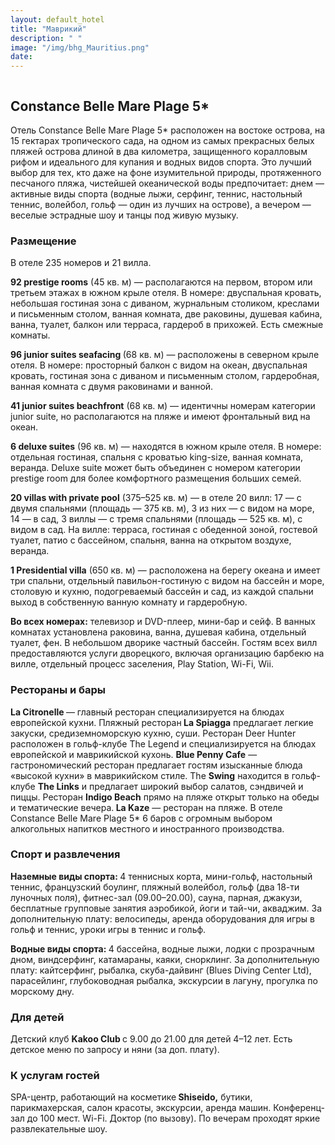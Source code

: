```yaml
---
layout: default_hotel
title: "Маврикий"
description: " "
image: "/img/bhg_Mauritius.png"
date: 
---
```



<div id="photo_gallery"><a class="gallery" rel="group" href="/hotels/mauritius/11742/1IAUJGbUlw.jpg" target="_blank" title=""><img src="https://raw.githubusercontent.com/52tour/52tour.github.io/main/hotels/mauritius/11742/_1IAUJGbUlw.jpg" alt=""></a><a class="gallery" rel="group" href="/hotels/mauritius/11742/1LUJNjUE84.jpg" target="_blank" title=""><img src="https://raw.githubusercontent.com/52tour/52tour.github.io/main/hotels/mauritius/11742/_1LUJNjUE84.jpg" alt=""></a><a class="gallery" rel="group" href="/hotels/mauritius/11742/1ULhnqtEIh.jpg" target="_blank" title=""><img src="https://raw.githubusercontent.com/52tour/52tour.github.io/main/hotels/mauritius/11742/_1ULhnqtEIh.jpg" alt=""></a><a class="gallery" rel="group" href="/hotels/mauritius/11742/2m69vSJ4uK.jpg" target="_blank" title=""><img src="https://raw.githubusercontent.com/52tour/52tour.github.io/main/hotels/mauritius/11742/_2m69vSJ4uK.jpg" alt=""></a><a class="gallery" rel="group" href="/hotels/mauritius/11742/4c2GQKcctw.jpg" target="_blank" title=""><img src="https://raw.githubusercontent.com/52tour/52tour.github.io/main/hotels/mauritius/11742/_4c2GQKcctw.jpg" alt=""></a><a class="gallery" rel="group" href="/hotels/mauritius/11742/8X5k2erbWD.jpg" target="_blank" title=""><img src="https://raw.githubusercontent.com/52tour/52tour.github.io/main/hotels/mauritius/11742/_8X5k2erbWD.jpg" alt=""></a><a class="gallery" rel="group" href="/hotels/mauritius/11742/8hJqlwgD0n.jpg" target="_blank" title=""><img src="https://raw.githubusercontent.com/52tour/52tour.github.io/main/hotels/mauritius/11742/_8hJqlwgD0n.jpg" alt=""></a><a class="gallery" rel="group" href="/hotels/mauritius/11742/9KDfU98DeC.jpg" target="_blank" title=""><img src="https://raw.githubusercontent.com/52tour/52tour.github.io/main/hotels/mauritius/11742/_9KDfU98DeC.jpg" alt=""></a><a class="gallery" rel="group" href="/hotels/mauritius/11742/AogtEbhiNu.jpg" target="_blank" title=""><img src="https://raw.githubusercontent.com/52tour/52tour.github.io/main/hotels/mauritius/11742/_AogtEbhiNu.jpg" alt=""></a><a class="gallery" rel="group" href="/hotels/mauritius/11742/BLIxuqvsBF.jpg" target="_blank" title=""><img src="https://raw.githubusercontent.com/52tour/52tour.github.io/main/hotels/mauritius/11742/_BLIxuqvsBF.jpg" alt=""></a><a class="gallery" rel="group" href="/hotels/mauritius/11742/BauyuHFL3n.jpg" target="_blank" title=""><img src="https://raw.githubusercontent.com/52tour/52tour.github.io/main/hotels/mauritius/11742/_BauyuHFL3n.jpg" alt=""></a><a class="gallery" rel="group" href="/hotels/mauritius/11742/Bo3XIF9Ntx.jpg" target="_blank" title=""><img src="https://raw.githubusercontent.com/52tour/52tour.github.io/main/hotels/mauritius/11742/_Bo3XIF9Ntx.jpg" alt=""></a><a class="gallery" rel="group" href="/hotels/mauritius/11742/EEoHaqDEPm.jpg" target="_blank" title=""><img src="https://raw.githubusercontent.com/52tour/52tour.github.io/main/hotels/mauritius/11742/_EEoHaqDEPm.jpg" alt=""></a><a class="gallery" rel="group" href="/hotels/mauritius/11742/EoVJIYYa9U.jpg" target="_blank" title=""><img src="https://raw.githubusercontent.com/52tour/52tour.github.io/main/hotels/mauritius/11742/_EoVJIYYa9U.jpg" alt=""></a><a class="gallery" rel="group" href="/hotels/mauritius/11742/Euz3iFgMWy.jpg" target="_blank" title=""><img src="https://raw.githubusercontent.com/52tour/52tour.github.io/main/hotels/mauritius/11742/_Euz3iFgMWy.jpg" alt=""></a><a class="gallery" rel="group" href="/hotels/mauritius/11742/JsH2pbQOa7.jpg" target="_blank" title=""><img src="https://raw.githubusercontent.com/52tour/52tour.github.io/main/hotels/mauritius/11742/_JsH2pbQOa7.jpg" alt=""></a><a class="gallery" rel="group" href="/hotels/mauritius/11742/K2CEIwlIjH.jpg" target="_blank" title=""><img src="https://raw.githubusercontent.com/52tour/52tour.github.io/main/hotels/mauritius/11742/_K2CEIwlIjH.jpg" alt=""></a><a class="gallery" rel="group" href="/hotels/mauritius/11742/LCLPztuIhY.jpg" target="_blank" title=""><img src="https://raw.githubusercontent.com/52tour/52tour.github.io/main/hotels/mauritius/11742/_LCLPztuIhY.jpg" alt=""></a><a class="gallery" rel="group" href="/hotels/mauritius/11742/LaTFTHZNl8.jpg" target="_blank" title=""><img src="https://raw.githubusercontent.com/52tour/52tour.github.io/main/hotels/mauritius/11742/_LaTFTHZNl8.jpg" alt=""></a><a class="gallery" rel="group" href="/hotels/mauritius/11742/M4l9QGqVjx.jpg" target="_blank" title=""><img src="https://raw.githubusercontent.com/52tour/52tour.github.io/main/hotels/mauritius/11742/_M4l9QGqVjx.jpg" alt=""></a><a class="gallery" rel="group" href="/hotels/mauritius/11742/MWTy8puLA5.jpg" target="_blank" title=""><img src="https://raw.githubusercontent.com/52tour/52tour.github.io/main/hotels/mauritius/11742/_MWTy8puLA5.jpg" alt=""></a><a class="gallery" rel="group" href="/hotels/mauritius/11742/Nm7DUZmMhn.jpg" target="_blank" title=""><img src="https://raw.githubusercontent.com/52tour/52tour.github.io/main/hotels/mauritius/11742/_Nm7DUZmMhn.jpg" alt=""></a><a class="gallery" rel="group" href="/hotels/mauritius/11742/OGabqUVB8k.jpg" target="_blank" title=""><img src="https://raw.githubusercontent.com/52tour/52tour.github.io/main/hotels/mauritius/11742/_OGabqUVB8k.jpg" alt=""></a><a class="gallery" rel="group" href="/hotels/mauritius/11742/OPMcwWCaBs.jpg" target="_blank" title=""><img src="https://raw.githubusercontent.com/52tour/52tour.github.io/main/hotels/mauritius/11742/_OPMcwWCaBs.jpg" alt=""></a><a class="gallery" rel="group" href="/hotels/mauritius/11742/QcPUXv89G7.jpg" target="_blank" title=""><img src="https://raw.githubusercontent.com/52tour/52tour.github.io/main/hotels/mauritius/11742/_QcPUXv89G7.jpg" alt=""></a><a class="gallery" rel="group" href="/hotels/mauritius/11742/S84LGdbbZL.jpg" target="_blank" title=""><img src="https://raw.githubusercontent.com/52tour/52tour.github.io/main/hotels/mauritius/11742/_S84LGdbbZL.jpg" alt=""></a><a class="gallery" rel="group" href="/hotels/mauritius/11742/TjIIeGemPV.jpg" target="_blank" title=""><img src="https://raw.githubusercontent.com/52tour/52tour.github.io/main/hotels/mauritius/11742/_TjIIeGemPV.jpg" alt=""></a><a class="gallery" rel="group" href="/hotels/mauritius/11742/UXlNlQJCs0.jpg" target="_blank" title=""><img src="https://raw.githubusercontent.com/52tour/52tour.github.io/main/hotels/mauritius/11742/_UXlNlQJCs0.jpg" alt=""></a><a class="gallery" rel="group" href="/hotels/mauritius/11742/UmkDNGa4jb.jpg" target="_blank" title=""><img src="https://raw.githubusercontent.com/52tour/52tour.github.io/main/hotels/mauritius/11742/_UmkDNGa4jb.jpg" alt=""></a><a class="gallery" rel="group" href="/hotels/mauritius/11742/VPpvK8cV2x.jpg" target="_blank" title=""><img src="https://raw.githubusercontent.com/52tour/52tour.github.io/main/hotels/mauritius/11742/_VPpvK8cV2x.jpg" alt=""></a><a class="gallery" rel="group" href="/hotels/mauritius/11742/XRtUQvXYGN.jpg" target="_blank" title=""><img src="https://raw.githubusercontent.com/52tour/52tour.github.io/main/hotels/mauritius/11742/_XRtUQvXYGN.jpg" alt=""></a><a class="gallery" rel="group" href="/hotels/mauritius/11742/YsmKKKadpT.jpg" target="_blank" title=""><img src="https://raw.githubusercontent.com/52tour/52tour.github.io/main/hotels/mauritius/11742/_YsmKKKadpT.jpg" alt=""></a><a class="gallery" rel="group" href="/hotels/mauritius/11742/ZBhukx2zMb.jpg" target="_blank" title=""><img src="https://raw.githubusercontent.com/52tour/52tour.github.io/main/hotels/mauritius/11742/_ZBhukx2zMb.jpg" alt=""></a><a class="gallery" rel="group" href="/hotels/mauritius/11742/b8eKcwqtjn.jpg" target="_blank" title=""><img src="https://raw.githubusercontent.com/52tour/52tour.github.io/main/hotels/mauritius/11742/_b8eKcwqtjn.jpg" alt=""></a><a class="gallery" rel="group" href="/hotels/mauritius/11742/bXi3NPht68.jpg" target="_blank" title=""><img src="https://raw.githubusercontent.com/52tour/52tour.github.io/main/hotels/mauritius/11742/_bXi3NPht68.jpg" alt=""></a><a class="gallery" rel="group" href="/hotels/mauritius/11742/cdQxRISh1z.jpg" target="_blank" title=""><img src="https://raw.githubusercontent.com/52tour/52tour.github.io/main/hotels/mauritius/11742/_cdQxRISh1z.jpg" alt=""></a><a class="gallery" rel="group" href="/hotels/mauritius/11742/d67h4U7j98.jpg" target="_blank" title=""><img src="https://raw.githubusercontent.com/52tour/52tour.github.io/main/hotels/mauritius/11742/_d67h4U7j98.jpg" alt=""></a><a class="gallery" rel="group" href="/hotels/mauritius/11742/fVjXtNoZgZ.jpg" target="_blank" title=""><img src="https://raw.githubusercontent.com/52tour/52tour.github.io/main/hotels/mauritius/11742/_fVjXtNoZgZ.jpg" alt=""></a><a class="gallery" rel="group" href="/hotels/mauritius/11742/gCM6PDW8e3.jpg" target="_blank" title=""><img src="https://raw.githubusercontent.com/52tour/52tour.github.io/main/hotels/mauritius/11742/_gCM6PDW8e3.jpg" alt=""></a><a class="gallery" rel="group" href="/hotels/mauritius/11742/gLuJfxff9J.jpg" target="_blank" title=""><img src="https://raw.githubusercontent.com/52tour/52tour.github.io/main/hotels/mauritius/11742/_gLuJfxff9J.jpg" alt=""></a><a class="gallery" rel="group" href="/hotels/mauritius/11742/gdSnuWhCgr.jpg" target="_blank" title=""><img src="https://raw.githubusercontent.com/52tour/52tour.github.io/main/hotels/mauritius/11742/_gdSnuWhCgr.jpg" alt=""></a><a class="gallery" rel="group" href="/hotels/mauritius/11742/gdkDRkqjG0.jpg" target="_blank" title=""><img src="https://raw.githubusercontent.com/52tour/52tour.github.io/main/hotels/mauritius/11742/_gdkDRkqjG0.jpg" alt=""></a><a class="gallery" rel="group" href="/hotels/mauritius/11742/ghb5978Hb1.jpg" target="_blank" title=""><img src="https://raw.githubusercontent.com/52tour/52tour.github.io/main/hotels/mauritius/11742/_ghb5978Hb1.jpg" alt=""></a><a class="gallery" rel="group" href="/hotels/mauritius/11742/hVlkBc5Ooy.jpg" target="_blank" title=""><img src="https://raw.githubusercontent.com/52tour/52tour.github.io/main/hotels/mauritius/11742/_hVlkBc5Ooy.jpg" alt=""></a><a class="gallery" rel="group" href="/hotels/mauritius/11742/iBlbK8Sseu.jpg" target="_blank" title=""><img src="https://raw.githubusercontent.com/52tour/52tour.github.io/main/hotels/mauritius/11742/_iBlbK8Sseu.jpg" alt=""></a><a class="gallery" rel="group" href="/hotels/mauritius/11742/iZqMThhQfY.jpg" target="_blank" title=""><img src="https://raw.githubusercontent.com/52tour/52tour.github.io/main/hotels/mauritius/11742/_iZqMThhQfY.jpg" alt=""></a><a class="gallery" rel="group" href="/hotels/mauritius/11742/j7FP8PkANH.jpg" target="_blank" title=""><img src="https://raw.githubusercontent.com/52tour/52tour.github.io/main/hotels/mauritius/11742/_j7FP8PkANH.jpg" alt=""></a><a class="gallery" rel="group" href="/hotels/mauritius/11742/kNGGYqORS2.jpg" target="_blank" title=""><img src="https://raw.githubusercontent.com/52tour/52tour.github.io/main/hotels/mauritius/11742/_kNGGYqORS2.jpg" alt=""></a><a class="gallery" rel="group" href="/hotels/mauritius/11742/kiR205Jfsy.jpg" target="_blank" title=""><img src="https://raw.githubusercontent.com/52tour/52tour.github.io/main/hotels/mauritius/11742/_kiR205Jfsy.jpg" alt=""></a><a class="gallery" rel="group" href="/hotels/mauritius/11742/ktw19vsYmk.jpg" target="_blank" title=""><img src="https://raw.githubusercontent.com/52tour/52tour.github.io/main/hotels/mauritius/11742/_ktw19vsYmk.jpg" alt=""></a><a class="gallery" rel="group" href="/hotels/mauritius/11742/lOPdRQiA6L.jpg" target="_blank" title=""><img src="https://raw.githubusercontent.com/52tour/52tour.github.io/main/hotels/mauritius/11742/_lOPdRQiA6L.jpg" alt=""></a><a class="gallery" rel="group" href="/hotels/mauritius/11742/lfS16haEk5.jpg" target="_blank" title=""><img src="https://raw.githubusercontent.com/52tour/52tour.github.io/main/hotels/mauritius/11742/_lfS16haEk5.jpg" alt=""></a><a class="gallery" rel="group" href="/hotels/mauritius/11742/lznMlg4D7k.jpg" target="_blank" title=""><img src="https://raw.githubusercontent.com/52tour/52tour.github.io/main/hotels/mauritius/11742/_lznMlg4D7k.jpg" alt=""></a><a class="gallery" rel="group" href="/hotels/mauritius/11742/mPFRo9y3VB.jpg" target="_blank" title=""><img src="https://raw.githubusercontent.com/52tour/52tour.github.io/main/hotels/mauritius/11742/_mPFRo9y3VB.jpg" alt=""></a><a class="gallery" rel="group" href="/hotels/mauritius/11742/no2v2WuoIL.jpg" target="_blank" title=""><img src="https://raw.githubusercontent.com/52tour/52tour.github.io/main/hotels/mauritius/11742/_no2v2WuoIL.jpg" alt=""></a><a class="gallery" rel="group" href="/hotels/mauritius/11742/npLCaX9Brs.jpg" target="_blank" title=""><img src="https://raw.githubusercontent.com/52tour/52tour.github.io/main/hotels/mauritius/11742/_npLCaX9Brs.jpg" alt=""></a><a class="gallery" rel="group" href="/hotels/mauritius/11742/onAatpOqy2.jpg" target="_blank" title=""><img src="https://raw.githubusercontent.com/52tour/52tour.github.io/main/hotels/mauritius/11742/_onAatpOqy2.jpg" alt=""></a><a class="gallery" rel="group" href="/hotels/mauritius/11742/qBqLLhsbcM.jpg" target="_blank" title=""><img src="https://raw.githubusercontent.com/52tour/52tour.github.io/main/hotels/mauritius/11742/_qBqLLhsbcM.jpg" alt=""></a><a class="gallery" rel="group" href="/hotels/mauritius/11742/qotu2vZCu5.jpg" target="_blank" title=""><img src="https://raw.githubusercontent.com/52tour/52tour.github.io/main/hotels/mauritius/11742/_qotu2vZCu5.jpg" alt=""></a><a class="gallery" rel="group" href="/hotels/mauritius/11742/r5NcUnGp6X.jpg" target="_blank" title=""><img src="https://raw.githubusercontent.com/52tour/52tour.github.io/main/hotels/mauritius/11742/_r5NcUnGp6X.jpg" alt=""></a><a class="gallery" rel="group" href="/hotels/mauritius/11742/sISgVNDBdJ.jpg" target="_blank" title=""><img src="https://raw.githubusercontent.com/52tour/52tour.github.io/main/hotels/mauritius/11742/_sISgVNDBdJ.jpg" alt=""></a><a class="gallery" rel="group" href="/hotels/mauritius/11742/tR3E2uzY6I.jpg" target="_blank" title=""><img src="https://raw.githubusercontent.com/52tour/52tour.github.io/main/hotels/mauritius/11742/_tR3E2uzY6I.jpg" alt=""></a><a class="gallery" rel="group" href="/hotels/mauritius/11742/tspO6dughN.jpg" target="_blank" title=""><img src="https://raw.githubusercontent.com/52tour/52tour.github.io/main/hotels/mauritius/11742/_tspO6dughN.jpg" alt=""></a><a class="gallery" rel="group" href="/hotels/mauritius/11742/uDS9MGH5CU.jpg" target="_blank" title=""><img src="https://raw.githubusercontent.com/52tour/52tour.github.io/main/hotels/mauritius/11742/_uDS9MGH5CU.jpg" alt=""></a><a class="gallery" rel="group" href="/hotels/mauritius/11742/uKSPxdGhQ8.jpg" target="_blank" title=""><img src="https://raw.githubusercontent.com/52tour/52tour.github.io/main/hotels/mauritius/11742/_uKSPxdGhQ8.jpg" alt=""></a><a class="gallery" rel="group" href="/hotels/mauritius/11742/vyE8NyiVcw.jpg" target="_blank" title=""><img src="https://raw.githubusercontent.com/52tour/52tour.github.io/main/hotels/mauritius/11742/_vyE8NyiVcw.jpg" alt=""></a><a class="gallery" rel="group" href="/hotels/mauritius/11742/w13XNPff1s.jpg" target="_blank" title=""><img src="https://raw.githubusercontent.com/52tour/52tour.github.io/main/hotels/mauritius/11742/_w13XNPff1s.jpg" alt=""></a><a class="gallery" rel="group" href="/hotels/mauritius/11742/yAWjc6hlII.jpg" target="_blank" title=""><img src="https://raw.githubusercontent.com/52tour/52tour.github.io/main/hotels/mauritius/11742/_yAWjc6hlII.jpg" alt=""></a><a class="gallery" rel="group" href="/hotels/mauritius/11742/zB79MAyB06.jpg" target="_blank" title=""><img src="https://raw.githubusercontent.com/52tour/52tour.github.io/main/hotels/mauritius/11742/_zB79MAyB06.jpg" alt=""></a></div>

<div id="content"><div class="message"><h2>Constance Belle Mare Plage 5*</h2><p>Отель Constance Belle Mare Plage 5* расположен на востоке острова, на 15 гектарах тропического сада, на одном из самых прекрасных белых пляжей острова длиной в два километра, защищенного коралловым рифом и идеального для купания и водных видов спорта. Это лучший выбор для тех, кто даже на фоне изумительной природы, протяженного песчаного пляжа, чистейшей океанической воды предпочитает: днем — активные виды спорта (водные лыжи, серфинг, теннис, настольный теннис, волейбол, гольф — один из лучших на острове), а вечером — веселые эстрадные шоу и танцы под живую музыку.</p><h3>Размещение</h3><p>В отеле 235 номеров и 21 вилла.</p><p><b>92 prestige rooms</b> (45 кв. м) — располагаются на первом, втором или третьем этажах в южном крыле отеля. В номере: двуспальная кровать, небольшая гостиная зона с диваном, журнальным столиком, креслами и письменным столом, ванная комната, две раковины, душевая кабина, ванна, туалет, балкон или терраса, гардероб в прихожей. Есть смежные комнаты.<br><b></b></p><p><b>96 junior suites seafacing </b>(68 кв. м) — расположены в северном крыле отеля. В номере: просторный балкон с видом на океан, двуспальная кровать, гостиная зона с диваном и письменным столом, гардеробная, ванная комната с двумя раковинами и ванной.<br><b></b></p><p><b>41 junior suites beachfront</b> (68 кв. м) — идентичны номерам категории junior suite, но располагаются на пляже и имеют фронтальный вид на океан.<br><b></b></p><p><b>6 deluxe suites</b> (96 кв. м) — находятся в южном крыле отеля. В номере: отдельная гостиная, спальня с кроватью king-size, ванная комната, веранда. Deluxe suite может быть объединен с номером категории prestige room для более комфортного размещения больших семей.<br><b></b></p><p><b>20 villas with private pool</b> (375–525 кв. м) — в отеле 20 вилл: 17 — с двумя спальнями (площадь — 375 кв. м), 3 из них — с видом на море, 14 — в сад, 3 виллы — с тремя спальнями (площадь — 525 кв. м), с видом в сад. На вилле: терраса, гостиная с обеденной зоной, гостевой туалет, патио с бассейном, спальня, ванна на открытом воздухе, веранда.<br><b></b></p><p><b>1 Presidential villa</b> (650 кв. м) — расположена на берегу океана и имеет три спальни, отдельный павильон-гостиную с видом на бассейн и море, столовую и кухню, подогреваемый бассейн и сад, из каждой спальни выход в собственную ванную комнату и гардеробную.<br><b></b></p><p><b>Во всех номерах:</b> телевизор и DVD-плеер, мини-бар и сейф. В ванных комнатах установлена раковина, ванна, душевая кабина, отдельный туалет, фен. В небольшом дворике частный бассейн. Гостям всех вилл предоставляются услуги дворецкого, включая организацию барбекю на вилле, отдельный процесс заселения, Play Station, Wi-Fi, Wii.</p><h3>Рестораны и бары</h3><p><b>La Citronelle </b>— главный ресторан специализируется на блюдах европейской кухни. Пляжный ресторан<b> La Spiagga</b> предлагает легкие закуски, средиземноморскую кухню, суши. Ресторан Deer Hunter расположен в гольф-клубе The Legend и специализируется на блюдах европейской и маврикийской кухонь. <b>Blue Penny Cafe</b> — гастрономический ресторан предлагает гостям изысканные блюда «высокой кухни» в маврикийском стиле. The <b>Swing</b> находится в гольф-клубе <b>The Links</b> и предлагает широкий выбор салатов, сэндвичей и пиццы. Ресторан <b>Indigo Beach</b> прямо на пляже открыт только на обеды и тематические вечера.<b> La Kaze</b> — ресторан на пляже. В отеле Constance Belle Mare Plage 5* 6 баров с огромным выбором алкогольных напитков местного и иностранного производства.</p><h3>Спорт и развлечения</h3><p><b>Наземные виды спорта: </b>4 теннисных корта, мини-гольф, настольный теннис, французский боулинг, пляжный волейбол, гольф (два 18-ти луночных поля), фитнес-зал (09.00–20.00), сауна, парная, джакузи, бесплатные групповые занятия аэробикой, йоги и тай-чи, акваджим. За дополнительную плату: велосипеды, аренда оборудования для игры в гольф и теннис, уроки игры в теннис и гольф.</p><p><b>Водные виды спорта: </b>4 бассейна, водные лыжи, лодки с прозрачным дном, виндсерфинг, катамараны, каяки, снорклинг. За дополнительную плату: кайтсерфинг, рыбалка, скуба-дайвинг (Blues Diving Center Ltd), парасейлинг, глубоководная рыбалка, экскурсии в лагуну, прогулка по морскому дну.</p><h3>Для детей</h3><p>Детский клуб <b>Kakoo Club </b>с 9.00 до 21.00 для детей 4–12 лет. Есть детское меню по запросу и няни (за доп. плату).</p><h3>К услугам гостей</h3><p>SPA-центр, работающий на косметике<b> Shiseido,</b> бутики, парикмахерская, салон красоты, экскурсии, аренда машин. Конференц-зал до 100 мест. Wi-Fi. Доктор (по вызову). По вечерам проходят яркие развлекательные шоу.</p></div>

<br><br><br></div>